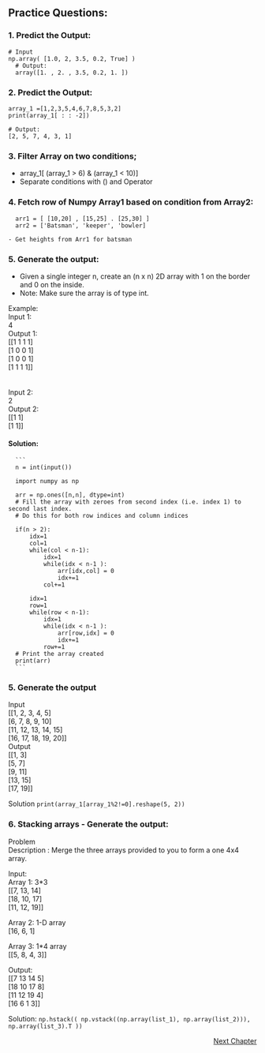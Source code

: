 ## Practice Questions:

### 1. Predict the Output:
  ```
  # Input
  np.array( [1.0, 2, 3.5, 0.2, True] )
	# Output:
	array([1. , 2. , 3.5, 0.2, 1. ])
  ```

### 2. Predict the Output:

  ```
  array_1 =[1,2,3,5,4,6,7,8,5,3,2]
  print(array_1[ : : -2])

  # Output:
  [2, 5, 7, 4, 3, 1]
  ```

### 3. Filter Array on two conditions;
- array_1[ (array_1 > 6) & (array_1 < 10)]
- Separate conditions with () and Operator


### 4. Fetch row of Numpy Array1 based on condition from Array2:
  ```
	arr1 = [ [10,20] , [15,25] . [25,30] ]
	arr2 = ['Batsman', 'keeper', 'bowler]
	
  - Get heights from Arr1 for batsman
  ```

### 5. Generate the output:
- Given a single integer n, create an (n x n) 2D array with 1 on the border and 0 on the inside.
- Note: Make sure the array is of type int.

Example: </br>
Input 1: </br>
4 </br>
Output 1: </br>
[[1 1 1 1] </br>
[1 0 0 1] </br>
[1 0 0 1] </br>
[1 1 1 1]] </br></br></br>
Input 2: </br>
2 </br>
Output 2: </br>
[[1 1]  </br>
 [1 1]] </br>

#### Solution:
      ```
      n = int(input())

      import numpy as np

      arr = np.ones([n,n], dtype=int)
      # Fill the array with zeroes from second index (i.e. index 1) to second last index.
      # Do this for both row indices and column indices
      
      if(n > 2):
          idx=1
          col=1
          while(col < n-1):
              idx=1
              while(idx < n-1 ):
                  arr[idx,col] = 0
                  idx+=1
              col+=1

          idx=1
          row=1
          while(row < n-1):
              idx=1
              while(idx < n-1 ):
                  arr[row,idx] = 0
                  idx+=1
              row+=1
      # Print the array created
      print(arr)
      ```

### 5. Generate the output
Input <br>
[[1, 2, 3, 4, 5] <br>
 [6, 7, 8, 9, 10] <br>
 [11, 12, 13, 14, 15] <br>
 [16, 17, 18, 19, 20]] <br>
Output <br>
[[1, 3] <br>
 [5, 7] <br>
 [9, 11] <br>
 [13, 15] <br>
 [17, 19]] <br>

Solution
	```
	print(array_1[array_1%2!=0].reshape(5, 2))
	```

### 6. Stacking arrays - Generate the output:
Problem </br>
Description : Merge the three arrays provided to you to form a one 4x4 array. </br>

Input: </br>
Array 1: 3*3 </br>
[[7, 13, 14] </br>
[18, 10, 17] </br>
[11, 12, 19]] </br>

Array 2: 1-D array </br>
[16, 6, 1] </br>

Array 3: 1*4 array </br>
[[5, 8, 4, 3]] </br>

Output: </br>
[[7 13 14 5] </br>
[18 10 17 8] </br>
[11 12 19 4] </br>
[16 6 1 3]] </br>

Solution:
	```
	np.hstack(( np.vstack((np.array(list_1), np.array(list_2))), np.array(list_3).T ))
	```

<p align="right">
   <a href="./1.2.4 Pandas I.md">Next Chapter</a>
</p>
